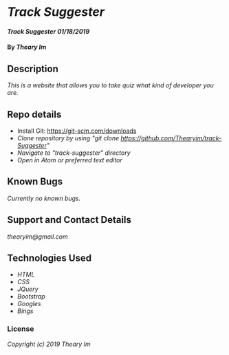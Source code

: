 # _Track Suggester_

#### _Track Suggester 01/18/2019_

#### By _**Theary Im**_

## Description

_This is a website that allows you to take quiz what kind of developer you are._

## Repo details
* Install Git:  https://git-scm.com/downloads
* _Clone repository by using "git clone https://github.com/Thearyim/track-Suggester"_
* _Navigate to "track-suggester" directory_
* _Open in Atom or preferred text editor_

## Known Bugs
_Currently no known bugs._

## Support and Contact Details
_thearyim@gmail.com_

## Technologies Used
* _HTML_
* _CSS_
* _JQuery_
* _Bootstrap_
* _Googles_
* _Bings_

### License
*Copyright (c) 2019 Theary Im*
